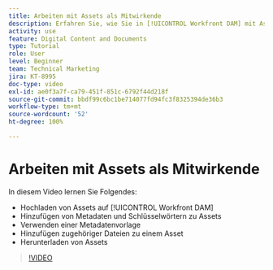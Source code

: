 ```yaml
---
title: Arbeiten mit Assets als Mitwirkende
description: Erfahren Sie, wie Sie in [!UICONTROL Workfront DAM] mit Assets arbeiten können.
activity: use
feature: Digital Content and Documents
type: Tutorial
role: User
level: Beginner
team: Technical Marketing
jira: KT-8995
doc-type: video
exl-id: ae0f3a7f-ca79-451f-851c-6792f44d218f
source-git-commit: bbdf99c6bc1be714077fd94fc3f8325394de36b3
workflow-type: tm+mt
source-wordcount: '52'
ht-degree: 100%

---
```


# Arbeiten mit Assets als Mitwirkende

In diesem Video lernen Sie Folgendes:

* Hochladen von Assets auf [!UICONTROL Workfront DAM]
* Hinzufügen von Metadaten und Schlüsselwörtern zu Assets
* Verwenden einer Metadatenvorlage
* Hinzufügen zugehöriger Dateien zu einem Asset
* Herunterladen von Assets

>[!VIDEO](https://video.tv.adobe.com/v/335255/?quality=12&learn=on&enablevpops=1)
